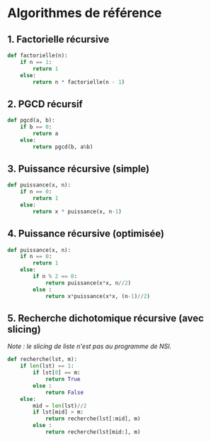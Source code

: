 # Algorithmes de référence

## 1. Factorielle récursive


```python linenums='1'
def factorielle(n):
    if n == 1:
        return 1
    else:
        return n * factorielle(n - 1)
```

## 2. PGCD récursif

```python linenums='1'
def pgcd(a, b):
    if b == 0:
        return a
    else:
        return pgcd(b, a%b)
```

## 3. Puissance récursive (simple)
```python linenums='1'
def puissance(x, n):
    if n == 0:
        return 1
    else:
        return x * puissance(x, n-1)
```

## 4. Puissance récursive (optimisée)
```python linenums='1'
def puissance(x, n):
    if n == 0:
        return 1
    else:
        if n % 2 == 0:
            return puissance(x*x, n//2)
        else :
            return x*puissance(x*x, (n-1)//2)
```

## 5. Recherche dichotomique récursive (avec slicing)
*Note : le slicing de liste n'est pas au programme de NSI.*

```python linenums='1'
def recherche(lst, m):
    if len(lst) == 1: 
        if lst[0] == m:
            return True
        else :
            return False
    else:              
        mid = len(lst)//2
        if lst[mid] > m:
            return recherche(lst[:mid], m)
        else :
            return recherche(lst[mid:], m)
```
